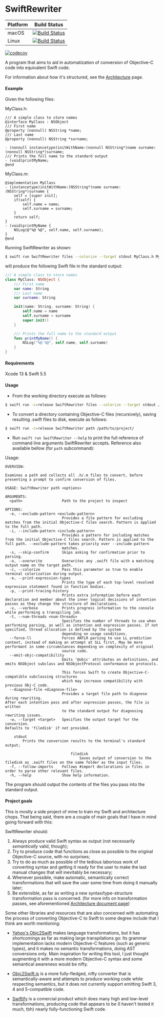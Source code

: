 # SwiftRewriter

| Platform | Build Status |
|----------|--------|
| macOS    | [![Build Status](https://dev.azure.com/luiz-fs/SwiftRewriter/_apis/build/status/LuizZak.SwiftRewriter?branchName=master&jobName=macOS)](https://dev.azure.com/luiz-fs/SwiftRewriter/_build/latest?definitionId=3&branchName=master) |
| Linux    | [![Build Status](https://dev.azure.com/luiz-fs/SwiftRewriter/_apis/build/status/LuizZak.SwiftRewriter?branchName=master&jobName=Linux)](https://dev.azure.com/luiz-fs/SwiftRewriter/_build/latest?definitionId=3&branchName=master) |

[![codecov](https://codecov.io/gh/LuizZak/SwiftRewriter/branch/master/graph/badge.svg?token=xoSZNXwFLG)](https://codecov.io/gh/LuizZak/SwiftRewriter)

A program that aims to aid in automatization of conversion of Objective-C code into equivalent Swift code.

For information about how it's structured, see the [Architecture](Architecture.md) page.

#### Example

Given the following files:

MyClass.h:
```objc
/// A simple class to store names
@interface MyClass : NSObject
/// First name
@property (nonnull) NSString *name;
/// Last name
@property (nonnull) NSString *surname;

- (nonnull instancetype)initWithName:(nonnull NSString*)name surname:(nonnull NSString*)surname;
/// Prints the full name to the standard output
- (void)printMyName;
@end
```

MyClass.m:
```objc
@implementation MyClass
- (instancetype)initWithName:(NSString*)name surname:(NSString*)surname {
    self = [super init];
    if(self) {
        self.name = name;
        self.surname = surname;
    }
    return self;
}
- (void)printMyName {
    NSLog(@"%@ %@", self.name, self.surname);
}
@end
```

Running SwiftRewriter as shown:

```bash
$ swift run SwiftRewriter files --colorize --target stdout MyClass.h MyClass.m
```

will produce the following Swift file in the standard output:

```swift
/// A simple class to store names
class MyClass: NSObject {
    /// First name
    var name: String
    /// Last name
    var surname: String

    init(name: String, surname: String) {
        self.name = name
        self.surname = surname
        super.init()
    }

    /// Prints the full name to the standard output
    func printMyName() {
        NSLog("%@ %@", self.name, self.surname)
    }
}
```

#### Requirements

Xcode 13 & Swift 5.5

#### Usage

- From the working directory execute as follows:

```bash
$ swift run -c=release SwiftRewriter files --colorize --target stdout /path/to/MyClass.h /path/to/MyClass.m
```

- To convert a directory containing Objective-C files (recursively), saving resulting .swift files to disk, execute as follows:

```bash
$ swift run -c=release SwiftRewriter path /path/to/project/
```

- Run `swift run SwiftRewriter --help` to print the full reference of command line arguments SwiftRewriter accepts. Reference also available bellow (for `path` subcommand):

Usage:

```
OVERVIEW: 

Examines a path and collects all .h/.m files to convert, before presenting a prompt to confirm conversion of files.

USAGE: SwiftRewriter path <options>

ARGUMENTS:
  <path>                  Path to the project to inspect 

OPTIONS:
  -e, --exclude-pattern <exclude-pattern>
                          Provides a file pattern for excluding matches from the initial Objective-C files search. Pattern is applied to the full path. 
  -i, --include-pattern <include-pattern>
                          Provides a pattern for including matches from the initial Objective-C files search. Pattern is applied to the full path. --exclude-pattern takes priority over --include-pattern
                          matches. 
  -s, --skip-confirm      Skips asking for confirmation prior to parsing. 
  -o, --overwrite         Overwrites any .swift file with a matching output name on the target path. 
  -c, --colorize          Pass this parameter as true to enable terminal colorization during output. 
  -e, --print-expression-types
                          Prints the type of each top-level resolved expression statement found in function bodies. 
  -p, --print-tracing-history
                          Prints extra information before each declaration and member about the inner logical decisions of intention passes as they change the structure of declarations. 
  -v, --verbose           Prints progress information to the console while performing a transpiling job. 
  -t, --num-threads <num-threads>
                          Specifies the number of threads to use when performing parsing, as well as intention and expression passes. If not specified, thread allocation is defined by the system
                          depending on usage conditions. 
  --force-ll              Forces ANTLR parsing to use LL prediction context, instead of making an attempt at SLL first. May be more performant in some circumstances depending on complexity of original
                          source code. 
  --emit-objc-compatibility
                          Emits '@objc' attributes on definitions, and emits NSObject subclass and NSObjectProtocol conformance on protocols.

                          This forces Swift to create Objective-C-compatible subclassing structures
                          which may increase compatibility with previous Obj-C code. 
  --diagnose-file <diagnose-file>
                          Provides a target file path to diagnose during rewriting.
After each intention pass and after expression passes, the file is written
                          to the standard output for diagnosing rewriting issues. 
  -w, --target <target>   Specifies the output target for the conversion.
Defaults to 'filedisk' if not provided.

    stdout
        Prints the conversion results to the terminal's standard output;
    
                              filedisk
                                  Saves output of conversion to the filedisk as .swift files on the same folder as the input files. 
  -f, --follow-imports    Follows #import declarations in files in order to parse other relevant files. 
  -h, --help              Show help information.
```

The program should output the contents of the files you pass into the standard output.

#### Project goals

This is mostly a side project of mine to train my Swift and architecture chops. That being said, there are a couple of main goals that I have in mind going forward with this:

SwiftRewriter should:

1. Always produce valid Swift syntax as output (not necessarily _semantically_ valid, though);
2. Try to produce code that functions as close as possible to the original Objective-C source, with no surprises;
3. Try to do as much as possible of the tedious laborious work of converting syntax and getting it ready for the user to make the last manual changes that will inevitably be necessary;
4. Whenever possible, make automatic, semantically correct transformations that will save the user some time from doing it manually later;
5. Be extensible, as far as writing a new syntax/type-structure transformation pass is concerned. (for more info on transformation passes, see aforementioned [Architecture document page](Architecture.md))

Some other libraries and resources that are also concerned with automating the process of converting Objective-C to Swift to some degree include that I think are worth mentioning:

- [Yahoo's Objc2Swift](https://github.com/yahoojapan/objc2swift) makes language transformations, but it has shortcomings as far as making large transpilations go: Its grammar implementation lacks modern Objective-C features (such as generic types), and it makes no semantic transformations, doing AST conversions only. Main inspiration for writing this tool, I just thought augmenting it with a more modern Objective-C syntax and some semantical awareness would be nifty.

- [Objc2Swift.js](http://okaxaki.github.io/objc2swift/index.html) is a more fully-fledged, nifty converter that is semantically-aware and attempts to produce working code while respecting semantics, but it does not currently support emitting Swift 3, 4 and 5-compatible code.

- [Swiftify](https://objectivec2swift.com/) is a comercial product which does many high and low-level transformations, producing code that appears to be (I haven't tested it much, tbh) nearly fully-functioning Swift code.
